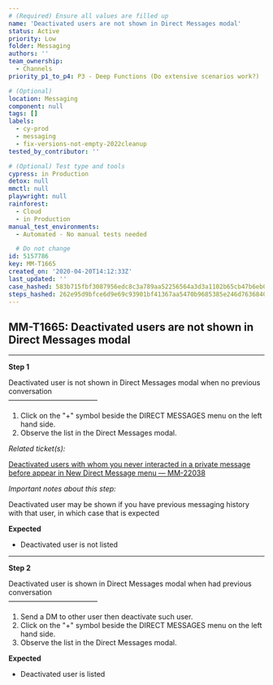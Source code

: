 ```yaml
---
# (Required) Ensure all values are filled up
name: 'Deactivated users are not shown in Direct Messages modal'
status: Active
priority: Low
folder: Messaging
authors: ''
team_ownership:
  - Channels
priority_p1_to_p4: P3 - Deep Functions (Do extensive scenarios work?)

# (Optional)
location: Messaging
component: null
tags: []
labels:
  - cy-prod
  - messaging
  - fix-versions-not-empty-2022cleanup
tested_by_contributor: ''

# (Optional) Test type and tools
cypress: in Production
detox: null
mmctl: null
playwright: null
rainforest:
  - Cloud
  - in Production
manual_test_environments:
  - Automated - No manual tests needed

  # Do not change
id: 5157786
key: MM-T1665
created_on: '2020-04-20T14:12:33Z'
last_updated: ''
case_hashed: 583b715fbf3087956edc8c3a789aa52256564a3d3a1102b65cb47b6eb02b2f3720dedb4769d24a166d4fa62192addb73
steps_hashed: 262e95d9bfce6d9e69c93901bf41367aa5470b9685385e246d7636840506787ad5f6be355847d522b26cbf3f370f4897
---
```


<!-- (Auto-generated) Based on frontmatter's "key" and "name" -->

## MM-T1665: Deactivated users are not shown in Direct Messages modal

---

**Step 1**

Deactivated user is not shown in Direct Messages modal when no previous conversation\
–––––––––––––––––––––––––

1. Click on the "+" symbol beside the DIRECT MESSAGES menu on the left hand side.
2. Observe the list in the Direct Messages modal.

_Related ticket(s):_

[Deactivated users with whom you never interacted in a private message before appear in New Direct Message menu — MM-22038](https://mattermost.atlassian.net/browse/MM-22038)

_Important notes about this step:_

Deactivated user may be shown if you have previous messaging history with that user, in which case that is expected

**Expected**

- Deactivated user is not listed

---

**Step 2**

Deactivated user is shown in Direct Messages modal when had previous conversation\
–––––––––––––––––––––––––

1. Send a DM to other user then deactivate such user.
2. Click on the "+" symbol beside the DIRECT MESSAGES menu on the left hand side.
3. Observe the list in the Direct Messages modal.

**Expected**

- Deactivated user is listed

